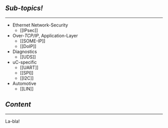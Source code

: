 ## *Sub-topics!*
---
* Ethernet Network-Security
	* [[IPsec]]
* Over-*TCP/IP*, Application-Layer
	* [[SOME-IP]]
	* [[DoIP]]
* Diagnostics
	* [[UDS]]
* uC-specific
	* [[UART]]
	* [[SPI]]
	* [[I2C]]
* Automotive
	* [[LIN]]
## *Content*
---
La-bla!